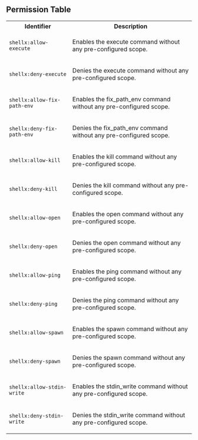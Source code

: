 
## Permission Table

<table>
<tr>
<th>Identifier</th>
<th>Description</th>
</tr>


<tr>
<td>

`shellx:allow-execute`

</td>
<td>

Enables the execute command without any pre-configured scope.

</td>
</tr>

<tr>
<td>

`shellx:deny-execute`

</td>
<td>

Denies the execute command without any pre-configured scope.

</td>
</tr>

<tr>
<td>

`shellx:allow-fix-path-env`

</td>
<td>

Enables the fix_path_env command without any pre-configured scope.

</td>
</tr>

<tr>
<td>

`shellx:deny-fix-path-env`

</td>
<td>

Denies the fix_path_env command without any pre-configured scope.

</td>
</tr>

<tr>
<td>

`shellx:allow-kill`

</td>
<td>

Enables the kill command without any pre-configured scope.

</td>
</tr>

<tr>
<td>

`shellx:deny-kill`

</td>
<td>

Denies the kill command without any pre-configured scope.

</td>
</tr>

<tr>
<td>

`shellx:allow-open`

</td>
<td>

Enables the open command without any pre-configured scope.

</td>
</tr>

<tr>
<td>

`shellx:deny-open`

</td>
<td>

Denies the open command without any pre-configured scope.

</td>
</tr>

<tr>
<td>

`shellx:allow-ping`

</td>
<td>

Enables the ping command without any pre-configured scope.

</td>
</tr>

<tr>
<td>

`shellx:deny-ping`

</td>
<td>

Denies the ping command without any pre-configured scope.

</td>
</tr>

<tr>
<td>

`shellx:allow-spawn`

</td>
<td>

Enables the spawn command without any pre-configured scope.

</td>
</tr>

<tr>
<td>

`shellx:deny-spawn`

</td>
<td>

Denies the spawn command without any pre-configured scope.

</td>
</tr>

<tr>
<td>

`shellx:allow-stdin-write`

</td>
<td>

Enables the stdin_write command without any pre-configured scope.

</td>
</tr>

<tr>
<td>

`shellx:deny-stdin-write`

</td>
<td>

Denies the stdin_write command without any pre-configured scope.

</td>
</tr>
</table>
